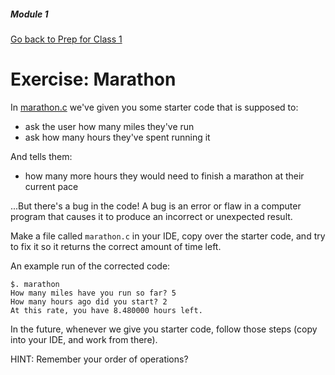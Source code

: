 ##### Module 1

[Go back to Prep for Class 1](../../class1-prep#math-numeric-types)

# Exercise: Marathon

In [marathon.c](./marathon.c) we've given you some starter code that is supposed to:
- ask the user how many miles they've run
- ask how many hours they've spent running it

And tells them:
- how many more hours they would need to finish a marathon at their current pace

...But there's a bug in the code! A bug is an error or flaw in a computer program that causes it to produce an incorrect or unexpected result.

Make a file called `marathon.c` in your IDE, copy over the starter code, and try to fix it so it returns the correct amount of time left.

An example run of the corrected code:
```
$. marathon
How many miles have you run so far? 5
How many hours ago did you start? 2
At this rate, you have 8.480000 hours left.
```

In the future, whenever we give you starter code, follow those steps (copy into your IDE, and work from there). 

HINT: Remember your order of operations?
